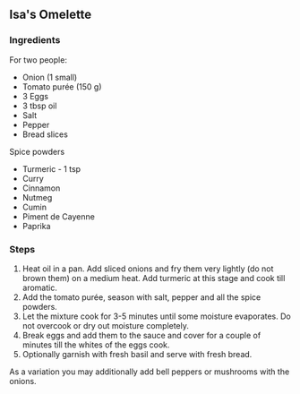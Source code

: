 ## Isa's Omelette

### Ingredients
For two people:

- Onion (1 small)
- Tomato purée (150 g)
- 3 Eggs
- 3 tbsp oil
- Salt
- Pepper
- Bread slices

Spice powders

- Turmeric - 1 tsp
- Curry 
- Cinnamon 
- Nutmeg 
- Cumin 
- Piment de Cayenne
- Paprika

### Steps
1. Heat oil in a pan. Add sliced onions and fry them very lightly (do not brown them) on a medium heat. Add turmeric at this stage and cook till aromatic.
2. Add the tomato purée, season with salt, pepper and all the spice powders.
3. Let the mixture cook for 3-5 minutes until some moisture evaporates. Do not overcook or dry out moisture completely.
4. Break eggs and add them to the sauce and cover for a couple of minutes till the whites of the eggs cook.
5. Optionally garnish with fresh basil and serve with fresh bread. 

As a variation you may additionally add bell peppers or mushrooms with the onions.